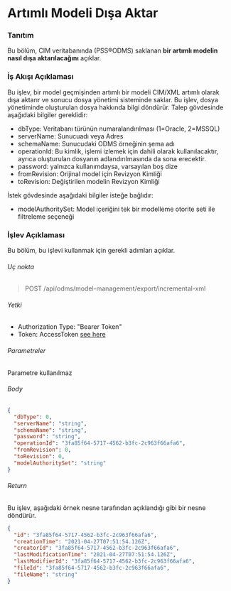 # Artımlı Modeli Dışa Aktar

### Tanıtım
Bu bölüm, CIM veritabanında (PSS®ODMS) saklanan **bir artımlı modelin nasıl dışa aktarılacağını** açıklar.

### İş Akışı Açıklaması
Bu işlev, bir model geçmişinden artımlı bir modeli CIM/XML artımlı olarak dışa aktarır ve sonucu dosya yönetimi sisteminde saklar. Bu işlev, dosya yönetiminde oluşturulan dosya hakkında bilgi döndürür.
Talep gövdesinde aşağıdaki bilgiler gereklidir:
- dbType: Veritabanı türünün numaralandırılması (1=Oracle, 2=MSSQL)
- serverName: Sunucuadı veya Adres
- schemaName: Sunucudaki ODMS örneğinin şema adı
- operationId: Bu kimlik, işlemi izlemek için dahili olarak kullanılacaktır, ayrıca oluşturulan dosyanın adlandırılmasında da sona erecektir.
- password: yalnızca kullanımdaysa, varsayılan boş dize
- fromRevision: Orijinal model için Revizyon Kimliği
- toRevision: Değiştirilen modelin Revizyon Kimliği

İstek gövdesinde aşağıdaki bilgiler isteğe bağlıdır:
- modelAuthoritySet: Model içeriğini tek bir modelleme otorite seti ile filtreleme seçeneği

### İşlev Açıklaması
Bu bölüm, bu işlevi kullanmak için gerekli adımları açıklar.

###### Uç nokta
> POST /api/odms/model-management/export/incremental-xml

###### Yetki
- Authorization Type: "Bearer Token"
- Token: AccessToken [see here](../IdentityManagement/Authorization.md)


###### Parametreler
Parametre kullanılmaz

###### Body
````JSON
{
  "dbType": 0,
  "serverName": "string",
  "schemaName": "string",
  "password": "string",
  "operationId": "3fa85f64-5717-4562-b3fc-2c963f66afa6",
  "fromRevision": 0,
  "toRevision": 0,
  "modelAuthoritySet": "string"
}
````

###### Return
Bu işlev, aşağıdaki örnek nesne tarafından açıklandığı gibi bir nesne döndürür.
````JSON
{
  "id": "3fa85f64-5717-4562-b3fc-2c963f66afa6",
  "creationTime": "2021-04-27T07:51:54.126Z",
  "creatorId": "3fa85f64-5717-4562-b3fc-2c963f66afa6",
  "lastModificationTime": "2021-04-27T07:51:54.126Z",
  "lastModifierId": "3fa85f64-5717-4562-b3fc-2c963f66afa6",
  "fileId": "3fa85f64-5717-4562-b3fc-2c963f66afa6",
  "fileName": "string"
}
````